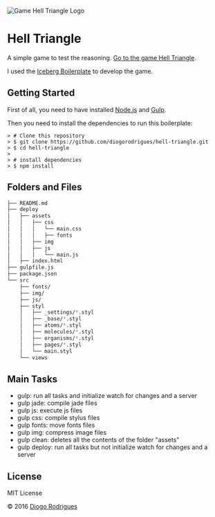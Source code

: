 ![Game Hell Triangle Logo](http://diogorodrigues.com.br/hell-triangle/assets/img/logo-triangle.png)
# Hell Triangle
A simple game to test the reasoning. [Go to the game Hell Triangle](http://diogorodrigues.com.br/hell-triangle/). 

I used the [Iceberg Boilerplate](https://github.com/diogorodrigues/iceberg-boilerplate) to develop the game. 

## Getting Started
First of all, you need to have installed [Node.js](https://nodejs.org/en/) and [Gulp](http://gulpjs.com/).

Then you need to install the dependencies to run this boilerplate:

```
> # Clone this repository
> $ git clone https://github.com/diogorodrigues/hell-triangle.git
> $ cd hell-triangle
> 
> # install dependencies
> $ npm install
```

## Folders and Files

```sh
├── README.md
├── deploy
│   ├── assets
│   │   ├── css 
│   │   │   └── main.css
│   │   │   ├── fonts
│   │   ├── img
│   │   ├── js 
│   │   │   └── main.js
│   ├── index.html
├── gulpfile.js
├── package.json
└── src
    ├── fonts/
    ├── img/
    ├── js/
    ├── styl
    │   ├── _settings/*.styl
    │   ├── _base/*.styl
    │   ├── atoms/*.styl
    │   ├── molecules/*.styl
    │   ├── organisms/*.styl
    │   ├── pages/*.styl
    │   └── main.styl
    └── views
```

## Main Tasks
- gulp: run all tasks and initialize watch for changes and a server
- gulp jade: compile jade files
- gulp js: execute js files
- gulp css: compile stylus files
- gulp fonts: move fonts files
- gulp img: compress image files
- gulp clean: deletes all the contents of the folder "assets"
- gulp deploy: run all tasks but not initialize watch for changes and a server
 
## License
MIT License

© 2016 [Diogo Rodrigues](https://twitter.com/_diogorodrigues)



